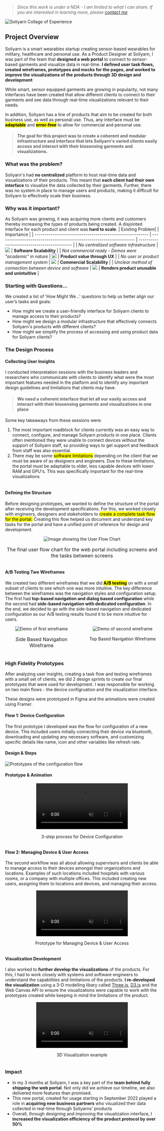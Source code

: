 > _Since this work is under a NDA - I am limited to what I can share. If you are interested in learning more, please [contact me](mailto:contact@saranshgrover.com)_

![Soliyarn Collage of Experience](/images/projects/soliyarn-top.jpg)

## Project Overview

Soliyarn is a smart wearables startup creating sensor-based wearables for military, healthcare and personal use. As a Product Designer at Soliyarn, I was part of the team that **designed a web portal** to connect to sensor-based garments and visualize data in real-time. **I defined user task flows, created wireframes, prototypes and mocks for the pages, and worked to improve the visualizations of the products through 3D design and development**

While smart, sensor equipped garments are growing in popularity, not many interfaces have been created that allow different clients to connect to their garments and see data through real-time visualizations relevant to their needs.

In addition, Soliyarn has a line of products that aim to be created for both business use, as well as personal use. Thus, any interface must be <mark>**adaptable**</mark> and <mark>**error-free**</mark> to allow for commercial and personal use.

> #### The goal for this project was to create a coherent and modular infrastructure and interface that lets Soliyarn's varied clients easily access and interact with their biosensing garments and visualizations.

### What was the problem?

Soliyarn's had **no centralized** platform to host real-time data and visualizations of their products. This meant that **each client had their own interface** to visualize the data collected by their garments. Further, there was no system in place to manage users and products, making it difficult for Soliyarn to effectively scale their business.

### Why was it important?

As Soliyarn was growing, it was acquiring more clients and customers thereby increasing the types of products being created. A disjointed interface for each product and client was **hard to scale**.
| Existing Problem| <!-- --> | Importance |
| ---------------------------------------------------------- | --------------------------------------------------------------------- | -------------------------------------------- |
| _No centralized software infrastructure_ | <img src='/images/projects/arrow-right.png' style='max-width:2.5rem'> | **Software Scalability** |
| _Not commercial ready - Demos were "academic" in nature_ | <img src='/images/projects/arrow-right.png' style='max-width:2.5rem'> | **Product value through UX** |
| _No user or product management system_ | <img src='/images/projects/arrow-right.png' style='max-width:2.5rem'> | **Commercial Scalability** |
| _Unclear method of connection between device and software_ | <img src='/images/projects/arrow-right.png' style='max-width:2.5rem'> | **Renders product unusable and unintuitive** |

### Starting with Questions...

We created a list of ‘How Might We…’ questions to help us better align our user’s tasks and goals:

-   How might we create a user-friendly interface for Soliyarn clients to manage access to their products?
-   How might we design a modular infrastructure that effectively connects Soliyarn's products with different clients?
-   How might we simplify the process of accessing and using product data for Soliyarn clients?

### The Design Process

#### **Collecting User Insights**

I conducted interpretation sessions with the business leaders and researchers who communicate with clients to identify what were the most important features needed in the platform and to identify any important design guidelines and limitations that clients may have.

> #### We need a coherent interface that let all our easily access and interact with their biosensing garments and visualizations in one place

Some key takeaways from these sessions were:

1. The most important roadblock for clients currently was an easy way to connect, configure, and manage Soliyarn products in one place. Clients often mentioned they were unable to connect devices without the support of Soliyarn staff, so providing ways to get support and feedback from staff was also essential.
2. There may be some <mark>software limitations</mark> depending on the client that we must be aware of as designers and engineers. Due to these limitations, the portal must be adaptable to older, less capable devices with lower RAM and GPU's. This was specifically important for the real-time visualizations
   <br/><br/>

#### **Defining the Structure**

Before designing prototypes, we wanted to define the structure of the portal after receiving the development specifications. For this, we worked closely with engineers, designers and stakeholders to <mark>create a complete task flow for the portal.</mark> Creating this flow helped us document and understand key tasks for the portal and have a unified point of reference for design and development.

<div style="width:100%;display:flex;align-items:center;flex-direction:column">
<img src='/images/projects/soliyarn-user-flow.png' alt='Image showing the User Flow Chart'>
<p style="text-align:center;font-size:1rem;display:block">The final user flow chart for the web portal including screens and the tasks between screens</p>
</div>

#### **A/B Testing Two Wireframes**

We created two different wireframes that we did <mark>**A/B testing**</mark> on with a small subset of clients to see which one was more intuitive. The key difference between the wireframes was the navigation styles and configuration setup. The first had **top-based navigation and dialog based configuration** while the second had **side-based navigation with dedicated configuration**. In the end, we decided to go with the side-based navigation and dedicated configuration as our A/B testing results found it to be more intuitive for users.

<div style="margin-bottom:1rem;display:flex">
	<div style='float:left;width:50%;padding-right:1em;display:flex;align-items:center;flex-direction:column;align-content:center'>
		<img src='/images/projects/wireframe-1.gif' alt='Demo of first wireframe'>
		<p style="text-align:center;font-size:1rem;display:block">Side Based Navigation Wireframe</p>
	</div>
<div style='float:left;width:50%;padding-left:1em;display:flex;align-items:center;flex-direction:column;align-content:center'>
		<img src='/images/projects/wireframe-2.gif' alt='Demo of second wireframe'>
		<p style="text-align:center;display:block;margin-top:1rem;">
		Top Based Navigation Wireframe</p>
	</div>
</div>

### High Fidelity Prototypes

After analyzing user insights, creating a task flow and testing wireframes with a small set of clients, we did 2 design sprints to create our final prototypes that were used for development. I was responsible for working on two main flows - the device configruation and the visualization interface.

These designs were prototyped in Figma and the animations were created using Framer.

#### **Flow 1: Device Configuration**

The first prototype I developed was the flow for configuration of a new device. This included users initially connecting their device via bluetooth, downloading and updating any necessary software, and customizing specific details like name, icon and other variables like refresh rate.

#### Design & Steps

![Prototypes of the configuration flow](/images/projects/soliyarn-configuration-flow.png)

#### Prototype & Animation

<div style="width:100%;display:flex;align-items:center;flex-direction:column">
<video autoplay loop muted controls webkit-playsinline playsinline >
  <source src="/images/projects/soliyarn-final-flow.mp4" type="video/mp4">
</video>
<p style="text-align:center;display:block;margin-top:1rem;">3-step process for Device Configuration</p>
</div>

#### **Flow 2: Managing Device & User Access**

The second workflow was all about allowing supervisors and clients be able to manage access to their devices amongst their organizations and locations. Examples of such locations included hospitals with various rooms, or a company with multiple offices. This included creating new users, assigning them to locations and devices, and managing their access.

<div style="width:100%;display:flex;align-items:center;flex-direction:column">
<video autoplay loop muted controls webkit-playsinline playsinline >
  <source src="/images/projects/soliyarn-access.mp4" type="video/mp4">
</video>
<p style="text-align:center;display:block">Prototype for Managing Device & User Access</p>
</div>

#### Visualization Development

I also worked to **further develop the visualizations** of the products. For this, I had to work closely with systems and software engineers to understand the capabilities and limitations of the products. **I re-developed the visualization** using a 3-D modelling libary called [Three.js](https://threejs.org/), [D3.js](https://d3js.org/) and the Web Canvas API to ensure the visualizations were capable to work with the prototypes created while keeping in mind the limitations of the product.

<div style="width:100%;display:flex;align-items:center;flex-direction:column">
<video autoplay loop muted controls webkit-playsinline playsinline >
  <source src="/images/projects/soliyarn-viz.mp4" type="video/mp4">
</video>
<p style="text-align:center;display:block">3D Visualization example</p>
</div>

### Impact

-   In my 3 months at Soliyarn, I was a key part of the **team behind fully shipping the web portal**. Not only did we achieve our timeline, we also delivered more features than promised.
-   This new portal, created for usage starting in September 2022 played a role in **acquiring new business partners** who visualized their data collected in real-time through Soliyarns' products
-   Overall, through designing and improving the visualization interface, I **increased the visualization efficiency of the product protocol by over 50%**
